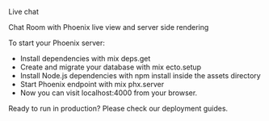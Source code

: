Live chat

  Chat Room with Phoenix live view and server side rendering 
  
To start your Phoenix server:

* Install dependencies with mix deps.get
* Create and migrate your database with mix ecto.setup
* Install Node.js dependencies with npm install inside the assets directory
* Start Phoenix endpoint with mix phx.server
* Now you can visit localhost:4000 from your browser.

Ready to run in production? Please check our deployment guides.
